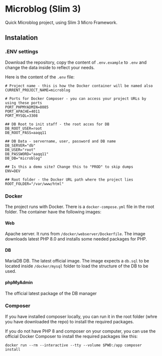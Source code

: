 # Microblog (Slim 3)

Quick Microblog project, using Slim 3 Micro Framework.

## Instalation

### .ENV settings
Download the repository, copy the content of `.env.example` to `.env` and change the data inside to reflect your needs.

Here is the content of the `.env` file:

```dotenv
# Project name - this is how the Docker container will be named also
CURRENT_PROJECT_NAME=microblog

# Ports for Docker Composer - you can access your project URLs by using these ports
PORT_PHPMYADMIN=8085
PORT_APACHE=4011
PORT_MYSQL=3308

## DB Root to init staff - the root acces for DB
DB_ROOT_USER=root
DB_ROOT_PASS=aaqq11

## DB Data - servername, user, password and DB name
DB_SERVER="db"
DB_USER="root"
DB_PASSWORD="aaqq11"
DB_DB="microblog"

## Is this a demo site? Change this to "PROD" to skip dumps
ENV=DEV

## Root folder - the Docker URL path where the project lies
ROOT_FOLDER="/var/www/html"
```
### Docker
The project runs with Docker. There is a `docker-compose.yml` file in the root folder. The container have the following images:

#### Web
Apache server. It runs from `/docker/webserver/Dockerfile`. The image downloads latest PHP 8.0 and installs some needed packages for PHP.
#### DB
MariaDB DB. The latest official image. The image expects a `db.sql` to be located inside `/docker/mysql` folder to load the structure of the DB to be used.
#### phpMyAdmin
The official latest package of the DB manager

### Composer
If you have installed composer locally, you can run it in the root folder (whre you have downloaded the repo) to install the required packages.

If you do not have PHP 8 and composer on your computer, you can use the official Docker Composer to install the required packages like this:
```shell
docker run --rm --interactive --tty --volume $PWD:/app composer install
```
